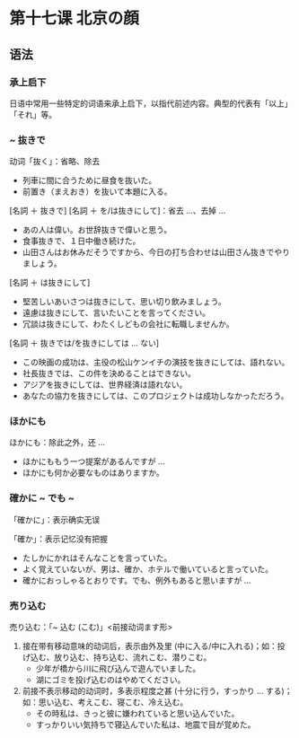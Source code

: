 # 第十七课 北京の顔
## 语法
### 承上启下
日语中常用一些特定的词语来承上启下，以指代前述内容。典型的代表有「以上」「それ」等。

### ~ 抜きで
动词「抜く」：省略、除去

* 列車に間に合うために昼食を抜いた。
* 前置き（まえおき）を抜いて本題に入る。

[名詞 ＋ 抜きで] [名詞 ＋ を/は抜きにして]：省去 ...、去掉 ...

* あの人は偉い。お世辞抜きで偉いと思う。
* 食事抜きで、１日中働き続けた。
* 山田さんはお休みだそうですから、今日の打ち合わせは山田さん抜きでやりましょう。

[名詞 ＋ は抜きにして]

* 堅苦しいあいさつは抜きにして、思い切り飲みましょう。
* 遠慮は抜きにして、言いたいことを言ってください。
* 冗談は抜きにして、わたくしどもの会社に転職しませんか。

[名詞 ＋ 抜きでは/を抜きにしては ... ない]

* この映画の成功は、主役の松山ケンイチの演技を抜きにしては、語れない。
* 社長抜きでは、この件を決めることはできない。
* アジアを抜きにしては、世界経済は語れない。
* あなたの協力を抜きにしては、このプロジェクトは成功しなかっただろう。

### ほかにも
ほかにも：除此之外，还 ...

* ほかにももう一つ提案があるんですが ...
* ほかにも何か必要なものはありますか。

### 確かに ~ でも ~
「確かに」：表示确实无误

「確か」：表示记忆没有把握

* たしかにかれはそんなことを言っていた。
* よく覚えていないが、男は、確か、ホテルで働いていると言っていた。
* 確かにおっしゃるとおりです。でも、例外もあると思いますが ...

### 売り込む
売り込む：「~ 込む (こむ)」<前接动词ます形>

1. 接在带有移动意味的动词后，表示由外及里 (中に入る/中に入れる)；如：投げ込む、放り込む、持ち込む、流れこむ、潜りこむ。
    * 少年が橋から川に飛び込んで遊んでいました。
    * 湖にゴミを投げ込むのはやめてください。
2. 前接不表示移动的动词时，多表示程度之甚 (十分に行う，すっかり ... する)；如：思い込む、考えこむ、寝こむ、冷え込む。
    * その時私は、きっと彼に嫌われていると思い込んでいた。
    * すっかりいい気持ちで寝込んでいた私は、地震で目が覚めた。

